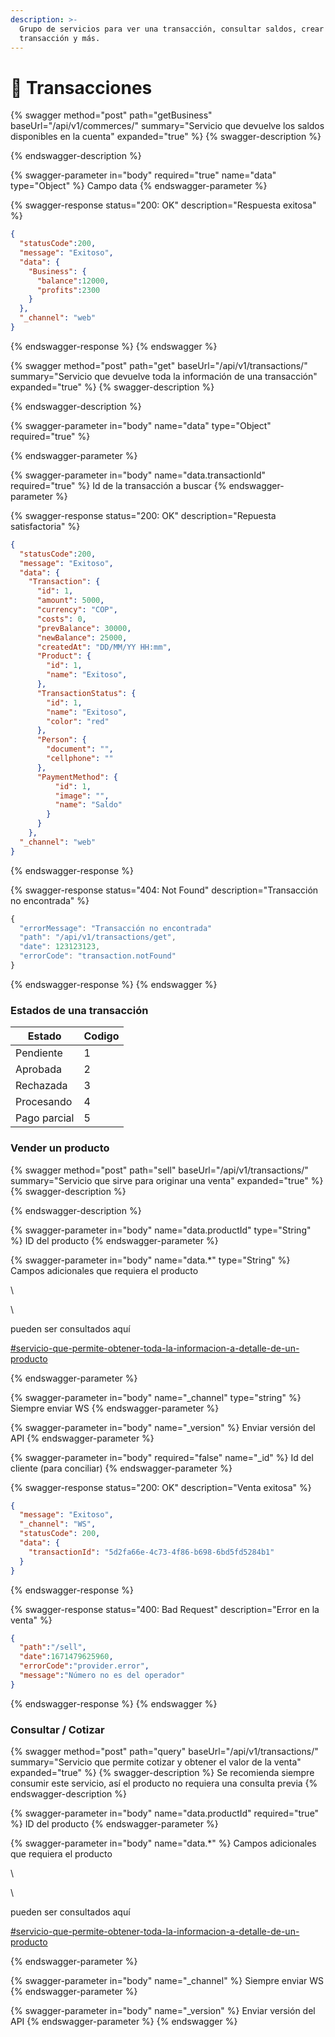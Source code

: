 ```yaml
---
description: >-
  Grupo de servicios para ver una transacción, consultar saldos, crear una nueva
  transacción y más.
---
```


# 💸 Transacciones



{% swagger method="post" path="getBusiness" baseUrl="/api/v1/commerces/" summary="Servicio que devuelve los saldos disponibles en la cuenta" expanded="true" %}
{% swagger-description %}

{% endswagger-description %}

{% swagger-parameter in="body" required="true" name="data" type="Object" %}
Campo data
{% endswagger-parameter %}

{% swagger-response status="200: OK" description="Respuesta exitosa" %}
```json
{
  "statusCode":200,
  "message": "Exitoso",
  "data": { 
    "Business": {
      "balance":12000,
      "profits":2300
    }
  },
  "_channel": "web"
}
```
{% endswagger-response %}
{% endswagger %}





{% swagger method="post" path="get" baseUrl="/api/v1/transactions/" summary="Servicio que devuelve toda la información de una transacción" expanded="true" %}
{% swagger-description %}

{% endswagger-description %}

{% swagger-parameter in="body" name="data" type="Object" required="true" %}

{% endswagger-parameter %}

{% swagger-parameter in="body" name="data.transactionId" required="true" %}
Id de la transacción a buscar
{% endswagger-parameter %}

{% swagger-response status="200: OK" description="Repuesta satisfactoria" %}
```json
{
  "statusCode":200,
  "message": "Exitoso",
  "data": {
    "Transaction": {
      "id": 1,
      "amount": 5000,
      "currency": "COP",
      "costs": 0,
      "prevBalance": 30000,
      "newBalance": 25000,
      "createdAt": "DD/MM/YY HH:mm",
      "Product": {
        "id": 1,
        "name": "Exitoso",
      },
      "TransactionStatus": {
        "id": 1,
        "name": "Exitoso",
        "color": "red"
      },
      "Person": {
        "document": "",
        "cellphone": ""
      },
      "PaymentMethod": {
          "id": 1,
          "image": "",
          "name": "Saldo"
        }
      }
    },
  "_channel": "web"
}
```
{% endswagger-response %}

{% swagger-response status="404: Not Found" description="Transacción no encontrada" %}
```javascript
{
  "errorMessage": "Transacción no encontrada"
  "path": "/api/v1/transactions/get",
  "date": 123123123,
  "errorCode": "transaction.notFound"
}
```
{% endswagger-response %}
{% endswagger %}



### Estados de una transacción

| Estado       | Codigo |
| ------------ | ------ |
| Pendiente    | 1      |
| Aprobada     | 2      |
| Rechazada    | 3      |
| Procesando   | 4      |
| Pago parcial | 5      |



### Vender un producto



{% swagger method="post" path="sell" baseUrl="/api/v1/transactions/" summary="Servicio que sirve para originar una venta" expanded="true" %}
{% swagger-description %}

{% endswagger-description %}

{% swagger-parameter in="body" name="data.productId" type="String" %}
ID del producto
{% endswagger-parameter %}

{% swagger-parameter in="body" name="data.*" type="String" %}
Campos adicionales que requiera el producto 

\




\


pueden ser consultados aquí 

[#servicio-que-permite-obtener-toda-la-informacion-a-detalle-de-un-producto](productos.md#servicio-que-permite-obtener-toda-la-informacion-a-detalle-de-un-producto "mention")


{% endswagger-parameter %}

{% swagger-parameter in="body" name="_channel" type="string" %}
Siempre enviar WS
{% endswagger-parameter %}

{% swagger-parameter in="body" name="_version" %}
Enviar versión del API
{% endswagger-parameter %}

{% swagger-parameter in="body" required="false" name="_id" %}
Id del cliente (para conciliar)
{% endswagger-parameter %}

{% swagger-response status="200: OK" description="Venta exitosa" %}
```json
{
  "message": "Exitoso",
  "_channel": "WS",
  "statusCode": 200,
  "data": {
    "transactionId": "5d2fa66e-4c73-4f86-b698-6bd5fd5284b1"
  }
}
```
{% endswagger-response %}

{% swagger-response status="400: Bad Request" description="Error en la venta" %}
```json
{
  "path":"/sell",
  "date":1671479625960,
  "errorCode":"provider.error",
  "message":"Número no es del operador"
}
```
{% endswagger-response %}
{% endswagger %}





### Consultar / Cotizar

{% swagger method="post" path="query" baseUrl="/api/v1/transactions/" summary="Servicio que permite cotizar y obtener el valor de la venta" expanded="true" %}
{% swagger-description %}
Se recomienda siempre consumir este servicio, así el producto no requiera una consulta previa
{% endswagger-description %}

{% swagger-parameter in="body" name="data.productId" required="true" %}
ID del producto
{% endswagger-parameter %}

{% swagger-parameter in="body" name="data.*" %}
Campos adicionales que requiera el producto 

\




\


pueden ser consultados aquí 

[#servicio-que-permite-obtener-toda-la-informacion-a-detalle-de-un-producto](productos.md#servicio-que-permite-obtener-toda-la-informacion-a-detalle-de-un-producto "mention")


{% endswagger-parameter %}

{% swagger-parameter in="body" name="_channel" %}
Siempre enviar WS
{% endswagger-parameter %}

{% swagger-parameter in="body" name="_version" %}
Enviar versión del API
{% endswagger-parameter %}
{% endswagger %}
